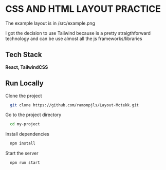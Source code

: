 # CSS AND HTML LAYOUT PRACTICE

The example layout is in /src/example.png

I got the decision to use Tailwind because is a pretty straigthforward technology and can be use almost all the js frameworks/libraries

## Tech Stack

**React, TailwindCSS**

## Run Locally

Clone the project

```bash
  git clone https://github.com/ramonpjls/Layout-Mctekk.git
```

Go to the project directory

```bash
  cd my-project
```

Install dependencies

```bash
  npm install
```

Start the server

```bash
  npm run start
```
